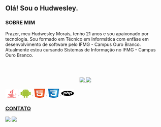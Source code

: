 
## Olá! Sou o Hudwesley.
<h3> SOBRE MIM </h3>
    Prazer, meu Hudwesley Morais, tenho 21 anos e sou apaixonado por tecnologia. Sou formado em Técnico em Informática com enfâse em desenvolvimento de software pelo IFMG - Campus Ouro Branco. Atualmente estou cursando Sistemas de Informação no IFMG - Campus Ouro Branco.<br>
    
  
<br> <br>
  <div align="center">
    <a href="https://github.com/hudwesley">
    <img height="160em" src="https://github-readme-stats.vercel.app/api?username=hudwesley&show_icons=true&theme=dracula&include_all_commits=true&count_private=true"/>
    <img height="160em" src="https://github-readme-stats.vercel.app/api/top-langs/?username=hudwesley&layout=compact&langs_count=7&theme=dracula"/>
  </div>
 
  <div style="display: inline_block"><br>
    <img align="center" alt="Hudwesley-java" height="30" width="40" src="https://raw.githubusercontent.com/devicons/devicon/master/icons/java/java-plain.svg">
    <img align="center" alt="Hudwesley-android" height="30" width="40" src="https://raw.githubusercontent.com/devicons/devicon/master/icons/android/android-plain.svg">
    <img align="center" alt="Hudwesley-HTML" height="30" width="40" src="https://raw.githubusercontent.com/devicons/devicon/master/icons/html5/html5-original.svg">
    <img align="center" alt="Hudwesley-CSS" height="30" width="40" src="https://raw.githubusercontent.com/devicons/devicon/master/icons/css3/css3-original.svg">
    <img align="center" alt="Hudwesley-php" height="30" width="40" src="https://raw.githubusercontent.com/devicons/devicon/master/icons/php/php-plain.svg">
  </div>

 
   <h3> CONTATO </h3>
   <div>
    <a href="https://www.linkedin.com/in/hudwesley-morais-033315218" height="45" height="50" target="_blank"><img src="https://img.shields.io/badge/-LinkedIn-%230077B5?style=for-the-badge&logo=linkedin&logoColor=white" target="_blank"></a>
    <a href = "mailto:hfmp2406@gmail.com"><img src="https://img.shields.io/badge/-Gmail-%23333?style=for-the-badge&logo=gmail&logoColor=white"  target="_blank"></a>
  </div><br>
   
  
 
